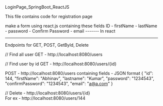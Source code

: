 
 LoginPage_SpringBoot_ReactJS

 This file contains code for registration page 

 make a form  using react.js containing these fields
 ID - firstName - lastName - password - Confirm Password - email   ------- In react 

-------------------------------------------------

Endpoints for GET, POST, GetById, Delete 

// Find all user
GET - http://localhost:8080/users

  // Find user by id
  GET - http://localhost:8080/users/{id}  

POST - http://localhost:8080/users
          containing fields - JSON format
           {
        "id": 144,
        "firstName": "Abhinav",
        "lastname": "Kumar",
        "password": "1234543",
        "confirmPassword": "1234543",
        "email": "a@a.com"
    }
    
 // Delete -  http://localhost:8080/users/{id}  
  For ex - http://localhost:8080/users/144  
  

